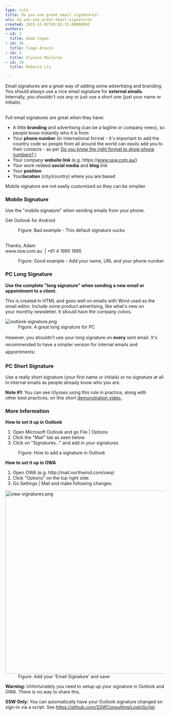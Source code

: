 ```yaml
---
type: rule
title: Do you use great email signatures?
uri: do-you-use-great-email-signatures
created: 2015-11-02T20:01:33.0000000Z
authors:
- id: 1
  title: Adam Cogan
- id: 16
  title: Tiago Araujo
- id: 4
  title: Ulysses Maclaren
- id: 20
  title: Rebecca Liu

---
```




<span class='intro'> <div><div aria-labelledby="ctl00_PlaceHolderMain_ContentTop_label" style="display&#58;inline;">Email signatures are a great way of adding some advertising and branding. You should always&#160;use a nice email signature&#160;for&#160;<strong>external emails</strong>.<div>Internally, you shouldn't use any or just use a short one (just&#160;your​ name or initials).<br><br></div></div></div><p>Full email signatures are great when they have&#58;<br></p><ul><li>A little&#160;<b>branding</b>&#160;and&#160;advertising&#160;(can be a tagline or company news), so people know instantly who it is from</li><li>Your <b>phone number</b> (in international format - it's important to add the country code so people from all around the world can easily add you&#160;to their contacts - as per&#160;<a href="/_layouts/15/FIXUPREDIRECT.ASPX?WebId=3dfc0e07-e23a-4cbb-aac2-e778b71166a2&amp;TermSetId=07da3ddf-0924-4cd2-a6d4-a4809ae20160&amp;TermId=19e719e8-a1ff-47c4-a642-5c7e3189f25e">Do you know the right format to show phone numbers? </a>)</li><li>Your company <strong>website link </strong>(e.g. https&#58;//www.ssw.com.au/)<br></li><li>Your work-related&#160;<b>social media</b> and <b>blog</b> link</li><li>Your <b style="background-color&#58;initial;">position</b><span style="background-color&#58;initial;">&#160;</span></li><li>Your​ <b>location</b> (city/country) where you are based <br></li></ul><div>Mobile signature are not easily&#160;customized so they&#160;can be simplier.<br></div> </span>

<h3>Mobile&#160;Signature&#160;<br></h3><p>Use the &quot;mobile signature&quot; when sending emails from&#160;your phone.<b></b></p><p class="ssw15-rteElement-GreyBox">Get Outlook for Android</p><dd class="ssw15-rteElement-FigureBad">Figure&#58; Bad example - This default signature sucks​<br><br></dd><p class="ssw15-rteElement-GreyBox">Thanks, Adam<br>www.ssw.com.au&#160;&#160;|​&#160;+61 4 1985 1995&#160;</p><dd class="ssw15-rteElement-FigureGood">Figure&#58; Good example – Add your name, URL and your phone number​<br></dd><h3>PC Long Signature</h3><p> 
   <b>Use the complete &quot;long signature&quot; when sending a new email or appointment&#160;to a client.</b></p><p>This is created in HTML and goes well on emails with Word used as the email editor. Include some product advertising, like&#160;what's new&#160;on your&#160;monthly newsletter. It should have the company colors.<br></p><dl class="image"><dt> <img src="/SiteAssets/great-email-signatures/outlook-signature.png" alt="outlook-signature.png" style="max-width&#58;100%;" /> <br>
   </dt><dd>Figure&#58; A great long signature for PC<br></dd></dl> <span style="line-height&#58;1.6;">However, you shouldn't use your long&#160;signature on <b>every</b> sent email. It's recommended to have a&#160;simpler version for internal emails and appointments&#58;</span>
<h3>PC Short Signature<br></h3><p>
   <b></b></p><p>Use a&#160;really&#160;short signature (your first name or initials) or no signature at all in internal emails<strong></strong>&#160;as people already know who you are.<br></p><p><strong>Note #1&#58;</strong>&#160;You can see Ulysses using this rule in practice, along with other&#160;best practices, on this short&#160;<a href="http&#58;//www.youtube.com/watch?v=LAqRokqq4jI">demonstration video.</a><br></p><h3>More Information</h3><p class="ssw15-rteElement-P"><b>How to set it up in Outlook</b><br></p><ol><li>Open Microsoft Outlook and go File | Options<br></li><li>Click the &quot;Mail&quot; tab as seen below</li><li>Click on &quot;Signatures...&quot; and add in your signatures</li></ol><dl class="image"><dt> <img src="https&#58;//www.ssw.com.au/ssw/Standards/Rules/images/Outlook2013_signature.jpg" alt="" /> </dt><dd>Figure&#58; How to add a signature in Outlook</dd></dl><p class="ssw15-rteElement-P"><b>How to set it up in OWA</b></p><ol><li>Open OWA (e.g. http&#58;//mail.northwind.com/owa)<br></li><li>Click &quot;Options&quot; on the top right side. <br></li><li>Go Settings | Mail and make following changes&#58; <br></li></ol><dl class="image"><dt> <img src="/SiteAssets/great-email-signatures/owa-signatures.png" alt="owa-signatures.png" style="max-width&#58;100%;width&#58;750px;height&#58;574px;" /> </dt><dd>Figure&#58; Add your 'Email Signature' and save<br></dd></dl><p>
   <strong>Warning&#58;</strong>&#160;Unfortunately you need to setup up your signature in Outlook and OWA. There is no way to share this.&#160;<br></p><p class="ssw15-rteElement-InfoBox"> <b>SSW Only&#58;</b>&#160;You can automatically have your Outlook signature changed on sign-in via a script. ​See&#160;<a href="https&#58;//github.com/SSWConsulting/LoginScript">https&#58;//github.com/SSWConsulting/LoginScript</a>.​<br></p>


